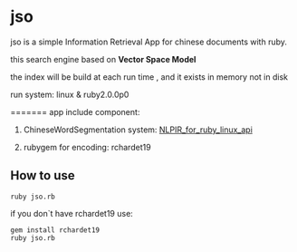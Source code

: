 # jso
jso is a simple Information Retrieval App for chinese documents with ruby.

this search engine based on **Vector Space Model**

the index will be build at each run time , and it exists in memory not in disk

run system:
linux & ruby2.0.0p0 


=======
app include component:

1. ChineseWordSegmentation system: [NLPIR_for_ruby_linux_api](https://github.com/JoeWoo/NLPIR_for_ruby_linux_api)  

2. rubygem for encoding: rchardet19

## How to use
	ruby jso.rb

if you don`t have rchardet19 use:

	gem install rchardet19
	ruby jso.rb
